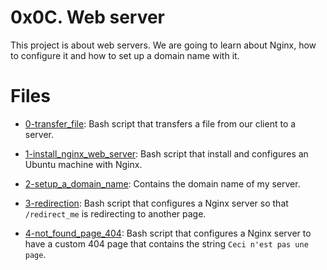 # 0x0C. Web server

This project is about web servers. We are going to learn about Nginx, how to configure it and how to set up a domain name with it.

# Files

- [0-transfer_file](./0-transfer_file): Bash script that transfers a file from our client to a server.

- [1-install_nginx_web_server](./1-install_nginx_web_server): Bash script that install and configures an Ubuntu machine with Nginx.

- [2-setup_a_domain_name](./2-setup_a_domain_name): Contains the domain name of my server.

- [3-redirection](./3-redirection): Bash script that configures a Nginx server so that `/redirect_me` is redirecting to another page.

- [4-not_found_page_404](./4-not_found_page_404): Bash script that configures a Nginx server to have a custom 404 page that contains the string `Ceci n'est pas une page`.
